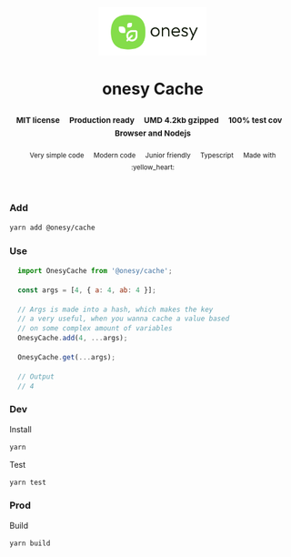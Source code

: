 
</br>
</br>

<p align='center'>
  <a target='_blank' rel='noopener noreferrer' href='#'>
    <img width='auto' height='84' src='https://raw.githubusercontent.com/onesy-me/onesy/refs/heads/main/utils/images/logo.png' alt='onesy logo' />
  </a>
</p>

<h1 align='center'>onesy Cache</h1>

<h3 align='center'>
  <sub>MIT license&nbsp;&nbsp;&nbsp;&nbsp;</sub>
  <sub>Production ready&nbsp;&nbsp;&nbsp;&nbsp;</sub>
  <sub>UMD 4.2kb gzipped&nbsp;&nbsp;&nbsp;&nbsp;</sub>
  <sub>100% test cov&nbsp;&nbsp;&nbsp;&nbsp;</sub>
  <sub>Browser and Nodejs</sub>
</h3>

<p align='center'>
    <sub>Very simple code&nbsp;&nbsp;&nbsp;&nbsp;</sub>
    <sub>Modern code&nbsp;&nbsp;&nbsp;&nbsp;</sub>
    <sub>Junior friendly&nbsp;&nbsp;&nbsp;&nbsp;</sub>
    <sub>Typescript&nbsp;&nbsp;&nbsp;&nbsp;</sub>
    <sub>Made with :yellow_heart:</sub>
</p>

<br />

### Add

```sh
yarn add @onesy/cache
```

### Use

```javascript
  import OnesyCache from '@onesy/cache';

  const args = [4, { a: 4, ab: 4 }];

  // Args is made into a hash, which makes the key
  // a very useful, when you wanna cache a value based
  // on some complex amount of variables
  OnesyCache.add(4, ...args);

  OnesyCache.get(...args);

  // Output
  // 4
```

### Dev

Install

```sh
yarn
```

Test

```sh
yarn test
```

### Prod

Build

```sh
yarn build
```
